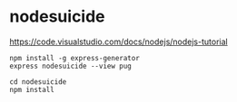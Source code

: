# nodesuicide

https://code.visualstudio.com/docs/nodejs/nodejs-tutorial

```
npm install -g express-generator
express nodesuicide --view pug
```

```
cd nodesuicide
npm install
```
